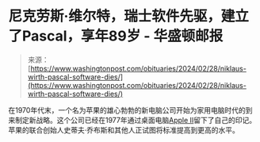 <!--yml

category: 未分类

date: 2024-05-29 13:29:20

-->

# 尼克劳斯·维尔特，瑞士软件先驱，建立了Pascal，享年89岁 - 华盛顿邮报

> 来源：[https://www.washingtonpost.com/obituaries/2024/02/28/niklaus-wirth-pascal-software-dies/](https://www.washingtonpost.com/obituaries/2024/02/28/niklaus-wirth-pascal-software-dies/)

在1970年代末，一个名为苹果的雄心勃勃的新电脑公司开始为家用电脑时代的到来制定新战略。这个公司已经在1977年通过桌面电脑[Apple II](https://americanhistory.si.edu/collections/nmah_334638)留下了自己的印记。苹果的联合创始人史蒂夫·乔布斯和其他人正试图将标准提高到更高的水平。
